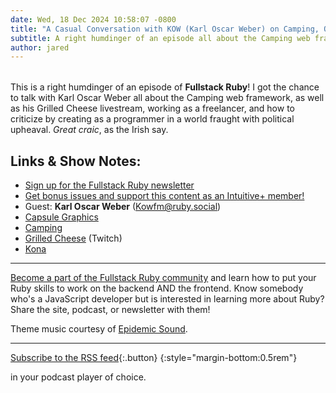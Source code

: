 ```yaml
---
date: Wed, 18 Dec 2024 10:58:07 -0800
title: "A Casual Conversation with KOW (Karl Oscar Weber) on Camping, Open Source Politics, and More"
subtitle: A right humdinger of an episode all about the Camping web framework, Karl’ Grilled Cheese livestream, working as a freelancer, and how to criticize by creating.
author: jared
---
```


<div id="buzzsprout-player-16302532"  style="margin-bottom:2rem"></div><script src="https://www.buzzsprout.com/1895262/episodes/16302532--a-casual-conversation-with-kow-karl-oscar-weber-on-camping-open-source-politics-and-more.js?container_id=buzzsprout-player-16302532&player=small" type="text/javascript" charset="utf-8"></script>

This is a right humdinger of an episode of **Fullstack Ruby**! I got the chance to talk with Karl Oscar Weber all about the Camping web framework, as well as his Grilled Cheese livestream, working as a freelancer, and how to criticize by creating as a programmer in a world fraught with political upheaval. *Great craic*, as the Irish say.

## Links & Show Notes:

- [Sign up for the Fullstack Ruby newsletter](https://buttondown.com/fullstackruby)
- [Get bonus issues and support this content as an Intuitive+ member!](https://plus.intuitivefuture.com/)
- Guest: **Karl Oscar Weber** ([Kowfm@ruby.social](https://ruby.social/@kowfm))
- [Capsule Graphics](https://capsule.graphics/)
- [Camping](https://rubycamping.org/)
- [Grilled Cheese](https://www.twitch.tv/kowfm) (Twitch)
- [Kona](https://konascript.org/)

----

[Become a part of the Fullstack Ruby community](https://www.fullstackruby.dev/about/) and learn how to put your Ruby skills to work on the backend AND the frontend. Know somebody who's a JavaScript developer but is interested in learning more about Ruby? Share the site, podcast, or newsletter with them!

Theme music courtesy of [Epidemic Sound](https://www.epidemicsound.com/).

----

[<sl-icon library="remixicon" name="Device/rss-fill"></sl-icon> Subscribe to the RSS feed](https://feeds.buzzsprout.com/1895262.rss){:.button}
{:style="margin-bottom:0.5rem"}

in your podcast player of choice.
